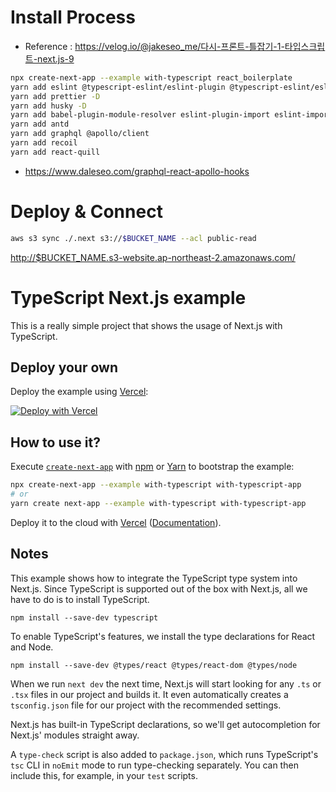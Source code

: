 # Install Process

- Reference : <https://velog.io/@jakeseo_me/다시-프론트-틀잡기-1-타입스크립트-next.js-9>
```bash
npx create-next-app --example with-typescript react_boilerplate
yarn add eslint @typescript-eslint/eslint-plugin @typescript-eslint/eslint-plugin-tslint @typescript-eslint/parser -D
yarn add prettier -D
yarn add husky -D
yarn add babel-plugin-module-resolver eslint-plugin-import eslint-import-resolver-babel-module -D
yarn add antd
yarn add graphql @apollo/client
yarn add recoil
yarn add react-quill
```

- <https://www.daleseo.com/graphql-react-apollo-hooks>

# Deploy & Connect

```bash
aws s3 sync ./.next s3://$BUCKET_NAME --acl public-read
```

<http://$BUCKET_NAME.s3-website.ap-northeast-2.amazonaws.com/>
# TypeScript Next.js example

This is a really simple project that shows the usage of Next.js with TypeScript.

## Deploy your own

Deploy the example using [Vercel](https://vercel.com?utm_source=github&utm_medium=readme&utm_campaign=next-example):

[![Deploy with Vercel](https://vercel.com/button)](https://vercel.com/new/git/external?repository-url=https://github.com/vercel/next.js/tree/canary/examples/with-typescript&project-name=with-typescript&repository-name=with-typescript)

## How to use it?

Execute [`create-next-app`](https://github.com/vercel/next.js/tree/canary/packages/create-next-app) with [npm](https://docs.npmjs.com/cli/init) or [Yarn](https://yarnpkg.com/lang/en/docs/cli/create/) to bootstrap the example:

```bash
npx create-next-app --example with-typescript with-typescript-app
# or
yarn create next-app --example with-typescript with-typescript-app
```

Deploy it to the cloud with [Vercel](https://vercel.com/new?utm_source=github&utm_medium=readme&utm_campaign=next-example) ([Documentation](https://nextjs.org/docs/deployment)).

## Notes

This example shows how to integrate the TypeScript type system into Next.js. Since TypeScript is supported out of the box with Next.js, all we have to do is to install TypeScript.

```
npm install --save-dev typescript
```

To enable TypeScript's features, we install the type declarations for React and Node.

```
npm install --save-dev @types/react @types/react-dom @types/node
```

When we run `next dev` the next time, Next.js will start looking for any `.ts` or `.tsx` files in our project and builds it. It even automatically creates a `tsconfig.json` file for our project with the recommended settings.

Next.js has built-in TypeScript declarations, so we'll get autocompletion for Next.js' modules straight away.

A `type-check` script is also added to `package.json`, which runs TypeScript's `tsc` CLI in `noEmit` mode to run type-checking separately. You can then include this, for example, in your `test` scripts.

